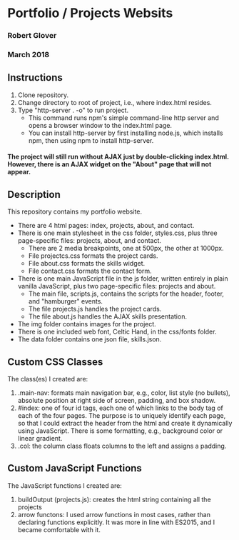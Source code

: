 # Portfolio / Projects Websits

### Robert Glover
### March 2018

## Instructions

1. Clone repository.
2. Change directory to root of project, i.e., where index.html resides.
3. Type "http-server . -o" to run project.
   * This command runs npm's simple command-line http server and opens a browser window to the index.html page.
   * You can install http-server by first installing node.js, which installs npm, then using npm to install http-server. 

#### The project will still run without AJAX just by double-clicking index.html.  However, there is an AJAX widget on the "About" page that will not appear.

## Description

This repository contains my portfolio website.

* There are 4 html pages: index, projects, about, and contact.
* There is one main stylesheet in the css folder, styles.css, plus three page-specific files: projects, about, and contact.
  * There are 2 media breakpoints, one at 500px, the other at 1000px.
  * File projectcs.css formats the project cards.
  * File about.css formats the skills widget.
  * File contact.css formats the contact form.
* There is one main JavaScript file in the js folder, written entirely in plain vanilla JavaScript, plus two page-specific files: projects and about.
  * The main file, scripts.js, contains the scripts for the header, footer, and "hamburger" events.
  * The file projects.js handles the project cards.
  * The file about.js handles the AJAX skills presentation.
* The img folder contains images for the project.
* There is one included web font, Celtic Hand, in the css/fonts folder.
* The data folder contains one json file, skills.json.

## Custom CSS Classes

The class(es) I created are:

1. .main-nav: formats main navigation bar, e.g., color, list style (no bullets), absolute position at right side of screen, padding, and box shadow.
2. #index: one of four id tags, each one of which links to the body tag of each of the four pages.  The purpose is to uniquely identify each page, so that I could extract the header from the html and create it dynamically using JavaScript.  There is some formatting, e.g., background color or linear gradient.
3. .col: the column class floats columns to the left and assigns a padding.

## Custom JavaScript Functions
The JavaScript functions I created are:

1. buildOutput (projects.js): creates the html string containing all the projects
2. arrow functons: I used arrow functions in most cases, rather than declaring functions explicitly.  It was more in line with ES2015, and I became comfortable with it.
